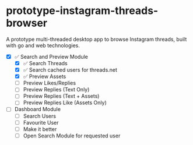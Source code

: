 # prototype-instagram-threads-browser
A prototype multi-threaded desktop app to browse Instagram threads, built with go and web technologies.


- [x] ✅ Search and Preview Module
  - [x] ✅ Search Threads
  - [x] ✅ Search cached users for threads.net
  - [x] ✅ Preview Assets
  - [ ] Preview Likes/Replies
  - [ ] Preview Replies (Text Only)
  - [ ] Preview Replies (Text + Assets)
  - [ ] Preview Replies Like (Assets Only)
- [ ] Dashboard Module
  - [ ] Search Users
  - [ ] Favourite User
  - [ ] Make it better
  - [ ] Open Search Module for requested user